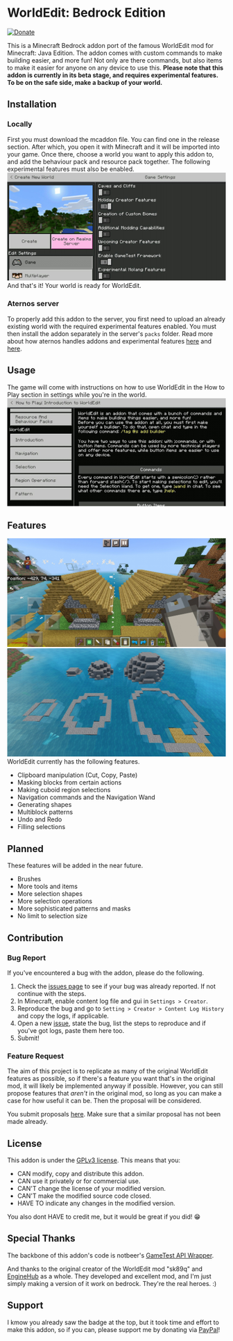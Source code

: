 # WorldEdit: Bedrock Edition
[![Donate](https://img.shields.io/badge/Donate-PayPal-green.svg)](https://www.paypal.com/cgi-bin/webscr?cmd=_s-xclick&hosted_button_id=XXXJ5ETNT5PSN)

This is a Minecraft Bedrock addon port of the famous WorldEdit mod for Minecraft: Java Edition. The addon comes with custom commands to make building easier, and more fun! Not only are there commands, but also items to make it easier for anyone on any device to use this.
__Please note that this addon is currently in its beta stage, and requires experimental features. To be on the safe side, make a backup of your world.__

## Installation
### Locally
First you must download the mcaddon file. You can find one in the release section. After which, you open it with Minecraft and it will be imported into your game. Once there, choose a world you want to apply this addon to, and add the behaviour pack and resource pack together. The following experimental features must also be enabled.
![GameTest Framework and Holiday Creator Features](docs/Experimental_Features.jpg)
And that's it! Your world is ready for WorldEdit.

### Aternos server
To properly add this addon to the server, you first need to upload an already existing world with the required experimental features enabled. You must then install the addon separately in the server's `packs` folder. Read more about how aternos handles addons and experimental features [here](https://support.aternos.org/hc/en-us/articles/360042095232-Installing-Addons-Minecraft-Bedrock-Edition-) and [here](https://support.aternos.org/hc/en-us/articles/4407553257873-Enabling-experimental-gameplay-Minecraft-Bedrock-Edition-).

## Usage
The game will come with instructions on how to use WorldEdit in the How to Play section in settings while you're in the world.
![How to Play](docs/How_to_Play.jpg)

## Features
![Clipboard](docs/Clipboard.jpg)![Generation](docs/Generation.jpg)
WorldEdit currently has the following features.
- Clipboard manipulation (Cut, Copy, Paste)
- Masking blocks from certain actions
- Making cuboid region selections
- Navigation commands and the Navigation Wand
- Generating shapes
- Multiblock patterns
- Undo and Redo
- Filling selections

## Planned
These features will be added in the near future.
- Brushes
- More tools and items
- More selection shapes
- More selection operations
- More sophisticated patterns and masks
- No limit to selection size

## Contribution
### Bug Report
If you've encountered a bug with the addon, please do the following.
1. Check the [issues page](https://github.com/SIsilicon/WorldEdit-BE/issues) to see if your bug was already reported. If not continue with the steps.
2. In Minecraft, enable content log file and gui in `Settings > Creator`.
3. Reproduce the bug and go to `Setting > Creator > Content Log History` and copy the logs, if applicable.
4. Open a new [issue](https://github.com/SIsilicon/WorldEdit-BE/issues/new), state the bug, list the steps to reproduce and if you've got logs, paste them here too.
5. Submit! 

### Feature Request
The aim of this project is to replicate as many of the original WorldEdit features as possible, so if there's a feature you want that's in the original mod, it will likely be implemented anyway if possible.
However, you can still propose features that _aren't_ in the original mod, so long as you can make a case for how useful it can be. Then the proposal will be considered.

You submit proposals [here](https://github.com/SIsilicon/WorldEdit-BE/issues). Make sure that a similar proposal has not been made already.

## License
This addon is under the [GPLv3 license](LICENSE.txt). This means that you:
- CAN modify, copy and distribute this addon.
- CAN use it privately or for commercial use.
- CAN'T change the license of your modified version.
- CAN'T make the modified source code closed.
- HAVE TO indicate any changes in the modified version.

You also dont HAVE to credit me, but it would be great if you did! 😁

## Special Thanks
The backbone of this addon's code is notbeer's [GameTest API Wrapper](https://github.com/notbeer/Gametest-API-Wrapper).

And thanks to the original creator of the WorldEdit mod "sk89q" and [EngineHub](https://enginehub.org/) as a whole. They developed and excellent mod, and I'm just simply making a version of it work on bedrock. They're the real heroes. :) 

## Support
I kmow you already saw the badge at the top, but it took time and effort to make this addon, so if you can, please support me by donating via [PayPal](https://www.paypal.com/cgi-bin/webscr?cmd=_s-xclick&hosted_button_id=XXXJ5ETNT5PSN)!